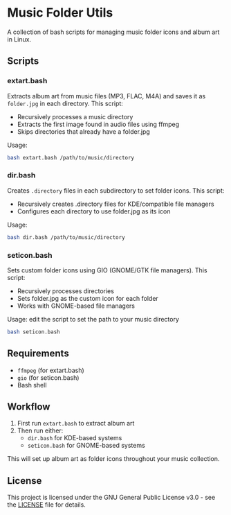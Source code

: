 # Music Folder Utils

A collection of bash scripts for managing music folder icons and album art in Linux.

## Scripts

### extart.bash
Extracts album art from music files (MP3, FLAC, M4A) and saves it as `folder.jpg` in each directory. This script:
- Recursively processes a music directory
- Extracts the first image found in audio files using ffmpeg
- Skips directories that already have a folder.jpg

Usage:
```bash
bash extart.bash /path/to/music/directory
```

### dir.bash
Creates `.directory` files in each subdirectory to set folder icons. This script:
- Recursively creates .directory files for KDE/compatible file managers
- Configures each directory to use folder.jpg as its icon

Usage:
```bash
bash dir.bash /path/to/music/directory
```

### seticon.bash
Sets custom folder icons using GIO (GNOME/GTK file managers). This script:
- Recursively processes directories
- Sets folder.jpg as the custom icon for each folder
- Works with GNOME-based file managers

Usage:
edit the script to set the path to your music directory
```bash
bash seticon.bash
```

## Requirements
- `ffmpeg` (for extart.bash)
- `gio` (for seticon.bash)
- Bash shell

## Workflow
1. First run `extart.bash` to extract album art
2. Then run either:
   - `dir.bash` for KDE-based systems
   - `seticon.bash` for GNOME-based systems

This will set up album art as folder icons throughout your music collection.

## License

This project is licensed under the GNU General Public License v3.0 - see the [LICENSE](LICENSE) file for details.

